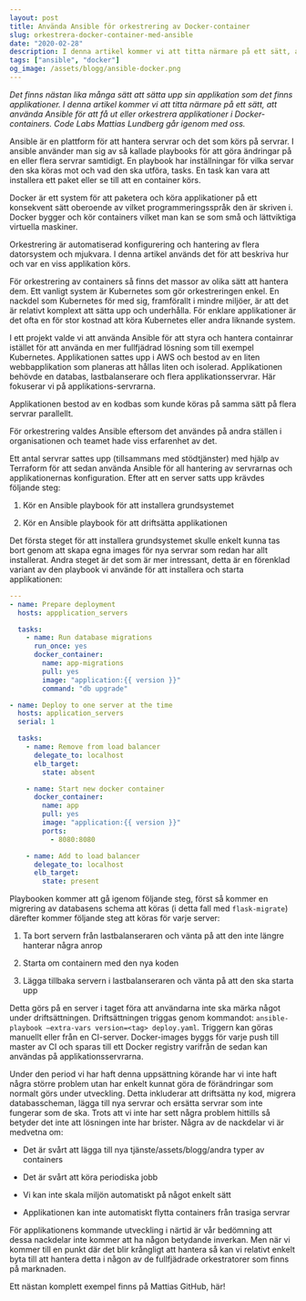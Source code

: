 ```yaml
---
layout: post
title: Använda Ansible för orkestrering av Docker-container
slug: orkestrera-docker-container-med-ansible
date: "2020-02-28"
description: I denna artikel kommer vi att titta närmare på ett sätt, att använda Ansible för att få ut eller orkestrera applikationer i Docker-containers.
tags: ["ansible", "docker"]
og_image: /assets/blogg/ansible-docker.png
---
```


_Det finns nästan lika många sätt att sätta upp sin applikation som det finns applikationer. I denna artikel kommer vi att titta närmare på ett sätt, att använda Ansible för att få ut eller orkestrera applikationer i Docker-containers. Code Labs Mattias Lundberg går igenom med oss._

Ansible är en plattform för att hantera servrar och det som körs på servrar. I ansible använder man sig av så kallade playbooks för att göra ändringar på en eller flera servrar samtidigt. En playbook har inställningar för vilka servar den ska köras mot och vad den ska utföra, tasks. En task kan vara att installera ett paket eller se till att en container körs.

Docker är ett system för att paketera och köra applikationer på ett konsekvent sätt oberoende av vilket programmeringsspråk den är skriven i. Docker bygger och kör containers vilket man kan se som små och lättviktiga virtuella maskiner.

Orkestrering är automatiserad konfigurering och hantering av flera datorsystem och mjukvara. I denna artikel används det för att beskriva hur och var en viss applikation körs.

För orkestrering av containers så finns det massor av olika sätt att hantera dem. Ett vanligt system är Kubernetes som gör orkestreringen enkel. En nackdel som Kubernetes för med sig, framförallt i mindre miljöer, är att det är relativt komplext att sätta upp och underhålla. För enklare applikationer är det ofta en för stor kostnad att köra Kubernetes eller andra liknande system.

I ett projekt valde vi att använda Ansible för att styra och hantera containrar istället för att använda en mer fullfjädrad lösning som till exempel Kubernetes. Applikationen sattes upp i AWS och bestod av en liten webbapplikation som planeras att hållas liten och isolerad. Applikationen behövde en databas, lastbalanserare och flera applikationsservrar. Här fokuserar vi på applikations-servrarna.

Applikationen bestod av en kodbas som kunde köras på samma sätt på flera servrar parallellt.

För orkestrering valdes Ansible eftersom det användes på andra ställen i organisationen och teamet hade viss erfarenhet av det.

Ett antal servrar sattes upp (tillsammans med stödtjänster) med hjälp av Terraform för att sedan använda Ansible för all hantering av servrarnas och applikationernas konfiguration. Efter att en server satts upp krävdes följande steg:

1.  Kör en Ansible playbook för att installera grundsystemet

2.  Kör en Ansible playbook för att driftsätta applikationen

Det första steget för att installera grundsystemet skulle enkelt kunna tas bort genom att skapa egna images för nya servrar som redan har allt installerat. Andra steget är det som är mer intressant, detta är en förenklad variant av den playbook vi använde för att installera och starta applikationen:

```yaml
---
- name: Prepare deployment
  hosts: appplication_servers

  tasks:
    - name: Run database migrations
      run_once: yes
      docker_container:
        name: app-migrations
        pull: yes
        image: "application:{{ version }}"
        command: "db upgrade"

- name: Deploy to one server at the time
  hosts: application_servers
  serial: 1

  tasks:
    - name: Remove from load balancer
      delegate_to: localhost
      elb_target:
        state: absent

    - name: Start new docker container
      docker_container:
        name: app
        pull: yes
        image: "application:{{ version }}"
        ports:
          - 8080:8080

    - name: Add to load balancer
      delegate_to: localhost
      elb_target:
        state: present
```

Playbooken kommer att gå igenom följande steg, först så kommer en migrering av databasens schema att köras (i detta fall med `flask-migrate`) därefter kommer följande steg att köras för varje server:

1.  Ta bort servern från lastbalanseraren och vänta på att den inte längre hanterar några anrop

2.  Starta om containern med den nya koden

3.  Lägga tillbaka servern i lastbalanseraren och vänta på att den ska starta upp

Detta görs på en server i taget föra att användarna inte ska märka något under driftsättningen. Driftsättningen triggas genom kommandot: `ansible-playbook –extra-vars version=<tag> deploy.yaml`. Triggern kan göras manuellt eller från en CI-server. Docker-images byggs för varje push till master av CI och sparas till ett Docker registry varifrån de sedan kan användas på applikationsservrarna.

Under den period vi har haft denna uppsättning körande har vi inte haft några större problem utan har enkelt kunnat göra de förändringar som normalt görs under utveckling. Detta inkluderar att driftsätta ny kod, migrera databasscheman, lägga till nya servrar och ersätta servrar som inte fungerar som de ska. Trots att vi inte har sett några problem hittills så betyder det inte att lösningen inte har brister. Några av de nackdelar vi är medvetna om:

- Det är svårt att lägga till nya tjänste/assets/blogg/andra typer av containers

- Det är svårt att köra periodiska jobb

- Vi kan inte skala miljön automatiskt på något enkelt sätt

- Applikationen kan inte automatiskt flytta containers från trasiga servrar

För applikationens kommande utveckling i närtid är vår bedömning att dessa nackdelar inte kommer att ha någon betydande inverkan. Men när vi kommer till en punkt där det blir krångligt att hantera så kan vi relativt enkelt byta till att hantera detta i någon av de fullfjädrade orkestratorer som finns på marknaden.

Ett nästan komplett exempel finns på Mattias GitHub, här!
